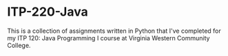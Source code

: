 # ITP-220-Java
This is a collection of assignments written in Python that I've completed for my ITP 120: Java Programming I course at Virginia Western Community College.
